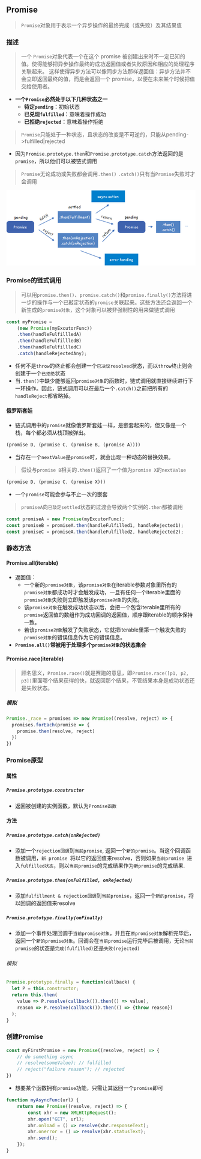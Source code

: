 ## Promise

> `Promise`对象用于表示一个异步操作的最终完成（或失败）及其结果值

### 描述

> 一个 `Promise`对象代表一个在这个 promise 被创建出来时不一定已知的值。使得能够把异步操作最终的成功返回值或者失败原因和相应的处理程序关联起来。 这样使得异步方法可以像同步方法那样返回值：异步方法并不会立即返回最终的值，而是会返回一个 promise，以便在未来某个时候把值交给使用者。

* **一个`Promise`必然处于以下几种状态之一**
    * **待定`pending`**：初始状态
    * **已兑现`fulfilled`**：意味着操作成功
    * **已拒绝`rejected`**：意味着操作拒绝

> `Promise`只能处于一种状态，且状态的改变是不可逆的，只能从pending->fulfilled|rejected

* 因为`Promise.prototype.then`和`Promise.prototype.catch`方法返回的是`promise`，所以他们可以被链式调用

> `Promise`无论成功或失败都会调用`.then()`
> `.catch()`只有当`Promise`失败时才会调用

![链式调用](./img/promise-链式调用.png)

### Promise的链式调用

> 可以用`promise.then()`、`promise.catch()`和`promise.finally()`方法将进一步的操作与一个已敲定状态的`promise`关联起来。这些方法还会返回一个新生成的`promise对象`，这个对象可以被非强制性的用来做链式调用

```js
const myPromise = 
	(new Promise(myExcutorFunc))
	.then(handleFulfillledA)
	.then(handleFulfillledB)
	.then(handleFulfillledC)
	.catch(handleRejectedAny);
```

* 任何不是`throw`的终止都会创建一个`已决议resolved`状态，而以`throw`终止则会创建于一个`已拒绝`状态
* 当`.then()`中缺少能够返回`promise对象`的函数时，链式调用就直接继续进行下一环操作。因此，链式调用可以在最后一个`.catch()`之前把所有的`handleReject`都省略掉。

#### 俄罗斯套娃

* 链式调用中的`promise`就像俄罗斯套娃一样，是嵌套起来的，但又像是一个栈，每个都必须从栈顶被弹出。

```js
(promise D, (promise C, (promise B, (promise A))))
```

* 当存在一个`nextValue`是`promise`时，就会出现一种动态的替换效果。

> 假设与`promise B`相关的`.then()`返回了一个值为`promise X`的`nextValue`

```js
(promise D, (promise C, (promise X)))
```

* 一个`promise`可能会参与不止一次的嵌套

> `promiseA`向`已敲定settled`状态的过渡会导致两个实例的`.then`都被调用

```js
const promiseA = new Promise(myExcutorFunc);
const promiseB = promiseA.then(handleFulfilled1, handleRejected1);
const promiseC = promiseA.then(handleFulfilled2, handleRejected2);
```

### 静态方法

#### Promise.all(iterable)

* 返回值：
    * 一个新的`promise对象`，该`promise对象`在iterable参数对象里所有的`promise对象`都成功时才会触发成功，一旦有任何一个iterable里面的`promise对象`失败则立即触发该`promise对象`的失败。
    * 该`promise对象`在触发成功状态以后，会把一个包含iterable里所有的`promise`返回值的数组作为成功回调的返回值，顺序跟iterable的顺序保持一致。
    * 若该`promise对象`触发了失败状态，它就把iterable里第一个触发失败的`promise对象`的错误信息作为它的错误信息。
* **`Promise.all()`常被用于处理多个`promise对象`的状态集合**

#### Promise.race(iterable)

> 顾名思义，`Promise.race()`就是赛跑的意思，即`Promise.race([p1, p2, p3])`里面哪个结果获得的快，就返回那个结果，不管结果本身是成功状态还是失败状态。

##### 模拟

```js
Promise._race = promises => new Promise((resolve, reject) => {
  promises.forEach(promise => {
    promise.then(resolve, reject) 
  })
})
```

### Promise原型

#### 属性

##### `Promise.prototype.constructor`

* 返回被创建的实例函数，默认为`Promise函数`

#### 方法

##### `Promise.prototype.catch(onRejected)`

* 添加一个`rejection回调`到`当前promise`, 返回一个`新的promise`。当这个回调函数被调用，`新 promise `将以它的返回值来resolve，否则如果`当前promise `进入`fulfilled状态`，则以`当前promise`的完成结果作为`新promise`的完成结果.

##### `Promise.prototype.then(onFulfilled, onRejected)`

* 添加`fulfillment & rejection回调`到`当前promise`，返回一个`新的promise`，将以回调的返回值来resolve

##### `Promise.prototype.finally(onFinally)`

* 添加一个事件处理回调于`当前promise对象`，并且在`原promise对象`解析完毕后，返回一个`新的promise对象`。回调会在`当前promise`运行完毕后被调用，无论`当前promise`的状态是`完成(fulfilled)`还是`失败(rejected)`

###### 模拟

```js
Promise.prototype.finally = function(callback) {
  let P = this.constructor;
  return this.then(
    value => P.resolve(callback()).then(() => value),
    reason => P.resolve(callback()).then(() => {throw reason})
  );
}
```

### 创建Promise

```js
const myFirstPromise = new Promise((resolve, reject) => {
	// do something async
	// resolve(someValue); // fulfilled
	// reject("failure reason"); // rejected
})
```

* 想要某个函数拥有`promise`功能，只需让其返回一个`promise`即可

```js
function myAsyncFunc(url) {
	return new Promise((resolve, reject) => {
		const xhr = new XMLHttpRequest();
		xhr.open("GET", url);
		xhr.onload = () => resolve(xhr.responseText);
		xhr.onerror = () => resolve(xhr.statusText);
		xhr.send();
	});
}
```